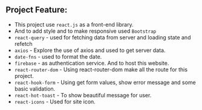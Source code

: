 
## Project Feature:

- This project use <code>react.js</code> as a front-end library.
- And to add style and to make responsive used <code>Bootstrap</code>
- <code>react-query</code> - used for fetching data from server and loading state and refetch
- <code>axios</code> - Explore the use of axios and used to get server data.
- <code>date-fns</code> - used to format the date.
- <code>firebase</code> - as authentication service. And to host this website.
- <code>react-router-dom</code> - Using react-router-dom make all the route for this project.
- <code>react-hook-form</code> - Using get form values, show error message and some basic validation.
- <code>react-hot-toast</code> - To show beautiful message for user.
- <code>react-icons</code> - Used for site icon.
